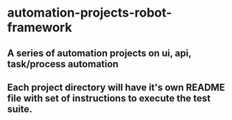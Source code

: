 # automation-projects-robot-framework


## A series of automation projects on ui, api, task/process automation
## Each project directory will have it's own README file with set of instructions to execute the test suite.
